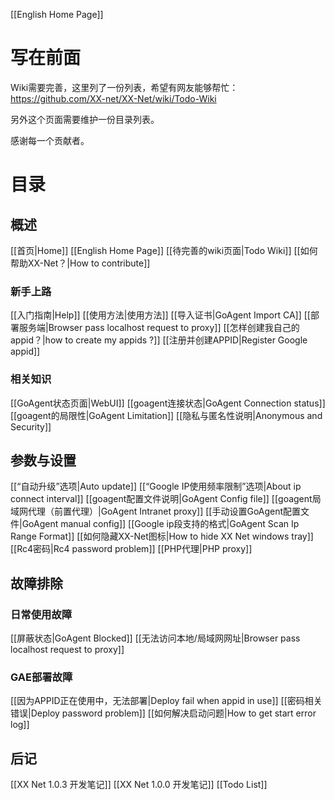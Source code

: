 [[English Home Page]]
# 写在前面
Wiki需要完善，这里列了一份列表，希望有网友能够帮忙：  
https://github.com/XX-net/XX-Net/wiki/Todo-Wiki  

另外这个页面需要维护一份目录列表。  
 
感谢每一个贡献者。  

# 目录
## 概述
[[首页|Home]]
[[English Home Page]]
[[待完善的wiki页面|Todo Wiki]]
[[如何帮助XX-Net？|How to contribute]]
### 新手上路
[[入门指南|Help]]
[[使用方法|使用方法]]
[[导入证书|GoAgent Import CA]]
[[部署服务端|Browser pass localhost request to proxy]]
[[怎样创建我自己的appid？|how to create my appids ?]]
[[注册并创建APPID|Register Google appid]]
### 相关知识
[[GoAgent状态页面|WebUI]]
[[goagent连接状态|GoAgent Connection status]]
[[goagent的局限性|GoAgent Limitation]]
[[隐私与匿名性说明|Anonymous and Security]]
## 参数与设置
[[“自动升级”选项|Auto update]]
[[“Google IP使用频率限制”选项|About ip connect interval]]
[[goagent配置文件说明|GoAgent Config file]]
[[goagent局域网代理（前置代理）|GoAgent Intranet proxy]]
[[手动设置GoAgent配置文件|GoAgent manual config]]
[[Google ip段支持的格式|GoAgent Scan Ip Range Format]]
[[如何隐藏XX-Net图标|How to hide XX Net windows tray]]
[[Rc4密码|Rc4 password problem]]
[[PHP代理|PHP proxy]]
## 故障排除
### 日常使用故障
[[屏蔽状态|GoAgent Blocked]]
[[无法访问本地/局域网网址|Browser pass localhost request to proxy]]
### GAE部署故障
[[因为APPID正在使用中，无法部署|Deploy fail when appid in use]]
[[密码相关错误|Deploy password problem]]
[[如何解决启动问题|How to get start error log]]
## 后记
[[XX Net 1.0.3 开发笔记]]
[[XX Net 1.0.0 开发笔记]]
[[Todo List]]